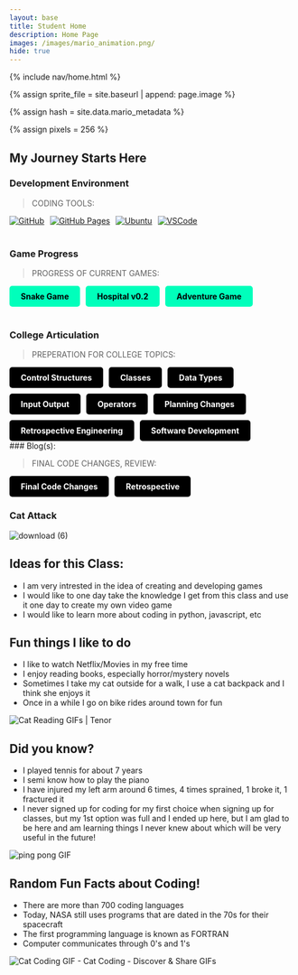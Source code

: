 ```yaml
---
layout: base
title: Student Home 
description: Home Page
images: /images/mario_animation.png/
hide: true
---
```


<!-- Liquid:  statements -->

<!-- Include submenu from _includes to top of pages -->
{% include nav/home.html %}
<!--- Concatenation of site URL to frontmatter image  --->
{% assign sprite_file = site.baseurl | append: page.image %}
<!--- Has is a list variable containing mario metadata for sprite --->
{% assign hash = site.data.mario_metadata %}  
<!--- Size width/height of Sprit images --->
{% assign pixels = 256 %}

<!--- HTML for page contains <p> tag named "Mario" and class properties for a "sprite"  -->

<p id="mario" class="sprite"></p>
  
<!--- Embedded Cascading Style Sheet (CSS) rules, 
        define how HTML elements look 
--->
<style>

  /*CSS style rules for the id and class of the sprite...
  */
  .sprite {
    height: {{pixels}}px;
    width: {{pixels}}px;
    background-image: url('{{sprite_file}}');
    background-repeat: no-repeat;
  }

  /*background position of sprite element
  */
  #mario {
    background-position: calc({{animations[0].col}} * {{pixels}} * -1px) calc({{animations[0].row}} * {{pixels}}* -1px);
  }
</style>

<!--- Embedded executable code--->
<script>
  ////////// convert YML hash to javascript key:value objects /////////

  var mario_metadata = {}; //key, value object
  {% for key in hash %}  
  
  var key = "{{key | first}}"  //key
  var values = {} //values object
  values["row"] = {{key.row}}
  values["col"] = {{key.col}}
  values["frames"] = {{key.frames}}
  mario_metadata[key] = values; //key with values added

  {% endfor %}

  ////////// game object for player /////////

  class Mario {
    constructor(meta_data) {
      this.tID = null;  //capture setInterval() task ID
      this.positionX = 0;  // current position of sprite in X direction
      this.currentSpeed = 0;
      this.marioElement = document.getElementById("mario"); //HTML element of sprite
      this.pixels = {{pixels}}; //pixel offset of images in the sprite, set by liquid constant
      this.interval = 100; //animation time interval
      this.obj = meta_data;
      this.marioElement.style.position = "absolute";
    }

    animate(obj, speed) {
      let frame = 0;
      const row = obj.row * this.pixels;
      this.currentSpeed = speed;

      this.tID = setInterval(() => {
        const col = (frame + obj.col) * this.pixels;
        this.marioElement.style.backgroundPosition = `-${col}px -${row}px`;
        this.marioElement.style.left = `${this.positionX}px`;

        this.positionX += speed;
        frame = (frame + 1) % obj.frames;

        const viewportWidth = window.innerWidth;
        if (this.positionX > viewportWidth - this.pixels) {
          document.documentElement.scrollLeft = this.positionX - viewportWidth + this.pixels;
        }
      }, this.interval);
    }

    startWalking() {
      this.stopAnimate();
      this.animate(this.obj["Walk"], 3);
    }

    startRunning() {
      this.stopAnimate();
      this.animate(this.obj["Run1"], 6);
    }

    startPuffing() {
      this.stopAnimate();
      this.animate(this.obj["Puff"], 0);
    }

    startCheering() {
      this.stopAnimate();
      this.animate(this.obj["Cheer"], 0);
    }

    startFlipping() {
      this.stopAnimate();
      this.animate(this.obj["Flip"], 0);
    }

    startResting() {
      this.stopAnimate();
      this.animate(this.obj["Rest"], 0);
    }

    stopAnimate() {
      clearInterval(this.tID);
    }
  }

  const mario = new Mario(mario_metadata);

  ////////// event control /////////

  window.addEventListener("keydown", (event) => {
    if (event.key === "ArrowRight") {
      event.preventDefault();
      if (event.repeat) {
        mario.startCheering();
      } else {
        if (mario.currentSpeed === 0) {
          mario.startWalking();
        } else if (mario.currentSpeed === 3) {
          mario.startRunning();
        }
      }
    } else if (event.key === "ArrowLeft") {
      event.preventDefault();
      if (event.repeat) {
        mario.stopAnimate();
      } else {
        mario.startPuffing();
      }
    }
  });

  //touch events that enable animations
  window.addEventListener("touchstart", (event) => {
    event.preventDefault(); // prevent default browser action
    if (event.touches[0].clientX > window.innerWidth / 2) {
      // move right
      if (currentSpeed === 0) { // if at rest, go to walking
        mario.startWalking();
      } else if (currentSpeed === 3) { // if walking, go to running
        mario.startRunning();
      }
    } else {
      // move left
      mario.startPuffing();
    }
  });

  //stop animation on window blur
  window.addEventListener("blur", () => {
    mario.stopAnimate();
  });

  //start animation on window focus
  window.addEventListener("focus", () => {
     mario.startFlipping();
  });

  //start animation on page load or page refresh
  document.addEventListener("DOMContentLoaded", () => {
    // adjust sprite size for high pixel density devices
    const scale = window.devicePixelRatio;
    const sprite = document.querySelector(".sprite");
    sprite.style.transform = `scale(${0.2 * scale})`;
    mario.startResting();
  });

</script>

## My Journey Starts Here

### Development Environment

> CODING TOOLS: 

<div style="display: flex; flex-wrap: wrap; gap: 10px;">
    <a href="https://github.com/leila010/Leila_2025">
        <img src="https://img.shields.io/badge/GitHub-181717?style=for-the-badge&logo=github&logoColor=white" alt="GitHub">
    </a>
    <a href="https://jm1021.github.io/john_2025/">
        <img src="https://img.shields.io/badge/GitHub%20Pages-327FC7?style=for-the-badge&logo=github&logoColor=white" alt="GitHub Pages">
    </a>
    <a href="https://ubuntu.com/">
        <img src="https://img.shields.io/badge/Ubuntu-E95420?style=for-the-badge&logo=ubuntu&logoColor=white" alt="Ubuntu">
    </a>
    <a href="https://vscode.dev/">
        <img src="https://img.shields.io/badge/VSCode-007ACC?style=for-the-badge&logo=visual-studio-code&logoColor=white" alt="VSCode">
    </a>
</div>

<br>

### Game Progress

> PROGRESS OF CURRENT GAMES:

<div style="display: flex; flex-wrap: wrap; gap: 10px;">
    <a href="{{site.baseurl}}/snake" style="text-decoration: none;">
        <div style="background-color: #00ffbb; color: black; padding: 10px 20px; border-radius: 5px; font-weight: bold;">
            Snake Game
        </div>
    </a>
    <a href="{{site.baseurl}}/rpg" style="text-decoration: none;">
        <div style="background-color: #00ffbb; color: black; padding: 10px 20px; border-radius: 5px; font-weight: bold;">
            Hospital v0.2
        </div>
        <a href="{{site.baseurl}}/gamify/adventureGame/" style="text-decoration: none;">
        <div style="background-color: #00ffbb; color: black; padding: 10px 20px; border-radius: 5px; font-weight: bold;">
            Adventure Game
        </div>
    </a>
    </a>
</div>

<br>

### College Articulation

> PREPERATION FOR COLLEGE TOPICS:

<div style="display: flex; flex-wrap: wrap; gap: 10px;">
    <a href="{{site.baseurl}}/Final/Exam/Blogs/control-structures/" style="text-decoration: none;">
        <div style="background-color: #000000; color: white; padding: 10px 20px; border-radius: 5px; font-weight: bold;">
            Control Structures
        </div>
    </a>
    <a href="{{site.baseurl}}/Final/Exam/Blogs/classes/" style="text-decoration: none;">
        <div style="background-color:rgb(0, 0, 0); color: white; padding: 10px 20px; border-radius: 5px; font-weight: bold;">
            Classes
        </div>
    <a href="{{site.baseurl}}/Final/Exam/Blogs/data-types/" style="text-decoration: none;">
        <div style="background-color: #000000; color: white; padding: 10px 20px; border-radius: 5px; font-weight: bold;">
            Data Types
        </div>
    </a><a href="{{site.baseurl}}/Final/Exam/Blogs/input-output/" style="text-decoration: none;">
        <div style="background-color: #000000; color: white; padding: 10px 20px; border-radius: 5px; font-weight: bold;">
            Input Output
        </div>
    </a><a href="{{site.baseurl}}/Final/Exam/Blogs/operators/" style="text-decoration: none;">
        <div style="background-color: #000000; color: white; padding: 10px 20px; border-radius: 5px; font-weight: bold;">
            Operators
        </div>
    </a><a href="{{site.baseurl}}/Final/Exam/Blogs/planning-changes/" style="text-decoration: none;">
        <div style="background-color: #000000; color: white; padding: 10px 20px; border-radius: 5px; font-weight: bold;">
            Planning Changes
        </div>
    </a><a href="{{site.baseurl}}/Final/Exam/Blogs/retrospective-engineering/" style="text-decoration: none;">
        <div style="background-color: #000000; color: white; padding: 10px 20px; border-radius: 5px; font-weight: bold;">
            Retrospective Engineering
        </div>
    </a><a href="{{site.baseurl}}/Final/Exam/Blogs/software-development/" style="text-decoration: none;">
        <div style="background-color: #000000; color: white; padding: 10px 20px; border-radius: 5px; font-weight: bold;">
            Software Development
        </div>
    </a>
    </a>
</div>
### Blog(s):

> FINAL CODE CHANGES, REVIEW:

<div style="display: flex; flex-wrap: wrap; gap: 10px;">
    <a href="{{site.baseurl}}/Final/Review/final-code-changes/" style="text-decoration: none;">
        <div style="background-color: #000000; color: white; padding: 10px 20px; border-radius: 5px; font-weight: bold;">
            Final Code Changes
        </div>
    </a>
     <a href="{{site.baseurl}}/Final/Review/retrospective/" style="text-decoration: none;">
        <div style="background-color: #000000; color: white; padding: 10px 20px; border-radius: 5px; font-weight: bold;">
            Retrospective
        </div>
    </a>
</div>

### Cat Attack

![download (6)](https://github.com/user-attachments/assets/c9439a2e-053a-45b2-99b4-56500a1f8afe)


## Ideas for this Class: 
- I am very intrested in the idea of creating and developing games 
- I would like to one day take the knowledge I get from this class and use it one day to create my own video game
- I would like to learn more about coding in python, javascript, etc

## Fun things I like to do
- I like to watch Netflix/Movies in my free time
- I enjoy reading books, especially horror/mystery novels
- Sometimes I take my cat outside for a walk, I use a cat backpack and I think she enjoys it
- Once in a while I go on bike rides around town for fun

<img src="https://media.tenor.com/Z3JoBmhZR4EAAAAM/cat-cat-reading.gif" alt="Cat Reading GIFs | Tenor"/>

## Did you know?
- I played tennis for about 7 years
- I semi know how to play the piano
- I have injured my left arm around 6 times, 4 times sprained, 1 broke it, 1 fractured it
- I never signed up for coding for my first choice when signing up for classes, but my 1st option was full and I ended up here, but I am glad to be here and am learning things I never knew about which will be very useful in the future!

<img src="https://media0.giphy.com/media/v1.Y2lkPTc5MGI3NjExYmhuZTJ6M2tkcmVoYjN4aHRrNjNrYWphcTVpcGF6bGFkbWt5N2ZvZCZlcD12MV9pbnRlcm5hbF9naWZfYnlfaWQmY3Q9Zw/ECwTCTrHPVqKI/giphy.gif" alt="ping pong GIF"/>

## Random Fun Facts about Coding!
- There are more than 700 coding languages
- Today, NASA still uses programs that are dated in the 70s for their spacecraft
- The first programming language is known as FORTRAN‍
- Computer communicates through 0's and 1's‍ 

<img src="https://media.tenor.com/y2JXkY1pXkwAAAAM/cat-computer.gif" alt="Cat Coding GIF - Cat Coding - Discover &amp; Share GIFs"/>



